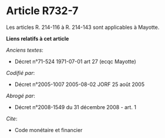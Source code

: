 # Article R732-7

Les articles R. 214-116 à R. 214-143 sont applicables à Mayotte.

**Liens relatifs à cet article**

_Anciens textes_:

  - Décret n°71-524 1971-07-01 art 27 (ecqc Mayotte)

_Codifié par_:

  - Décret n°2005-1007 2005-08-02 JORF 25 août 2005

_Abrogé par_:

  - Décret n°2008-1549 du 31 décembre 2008 - art. 1

_Cite_:

  - Code monétaire et financier
